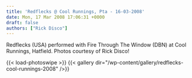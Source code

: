 ```yaml
---
title: 'Redflecks @ Cool Runnings, Pta - 16-03-2008'
date: Mon, 17 Mar 2008 17:06:31 +0000
draft: false
authors: ["Rick Disco"]
---
```


Redflecks (USA) performed with Fire Through The Window (DBN) at Cool Runnings, Hatfield. Photos courtesy of Rick Disco!

{{< load-photoswipe >}}
{{< gallery dir="/wp-content/gallery/redflecks-cool-runnings-2008" />}}